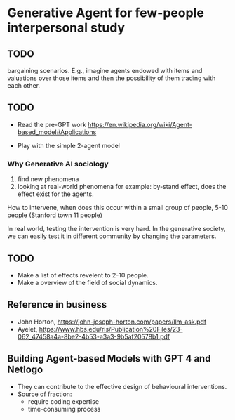 # Generative Agent for few-people interpersonal study

## TODO
bargaining scenarios. E.g., imagine agents endowed with items and valuations over those items and then the possibility of them trading with each other.


## TODO
- Read the pre-GPT work
https://en.wikipedia.org/wiki/Agent-based_model#Applications

- Play with the simple 2-agent model

### Why Generative AI sociology
1. find new phenomena
2. looking at real-world phenomena
for example: by-stand effect,
does the effect exist for the agents.

How to intervene, when does this occur
within a small group of people, 5-10 people (Stanford town 11 people)

In real world, testing the intervention is very hard.
In the generative society, we can easily test it in different community by changing the parameters.

## TODO
- Make a list of effects revelent to 2-10 people.
- Make a overview of the field of social dynamics.

## Reference in business
- John Horton, https://john-joseph-horton.com/papers/llm_ask.pdf
- Ayelet, https://www.hbs.edu/ris/Publication%20Files/23-062_47458a4a-8be2-4b53-a3a3-9b5af20578b1.pdf

## Building Agent-based Models with GPT 4 and Netlogo
- They can contribute to the effective design of behavioural interventions.
- Source of fraction: 
  - require coding expertise
  - time-consuming process


